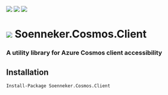 [![](https://img.shields.io/nuget/v/Soenneker.Cosmos.Client.svg?style=for-the-badge)](https://www.nuget.org/packages/Soenneker.Cosmos.Client/)
[![](https://img.shields.io/github/actions/workflow/status/soenneker/soenneker.cosmos.client/publish.yml?style=for-the-badge)](https://github.com/soenneker/soenneker.cosmos.client/actions/workflows/publish.yml)
[![](https://img.shields.io/nuget/dt/Soenneker.Cosmos.Client.svg?style=for-the-badge)](https://www.nuget.org/packages/Soenneker.Cosmos.Client/)

# ![](https://user-images.githubusercontent.com/4441470/224455560-91ed3ee7-f510-4041-a8d2-3fc093025112.png) Soenneker.Cosmos.Client
### A utility library for Azure Cosmos client accessibility

## Installation

```
Install-Package Soenneker.Cosmos.Client
```
